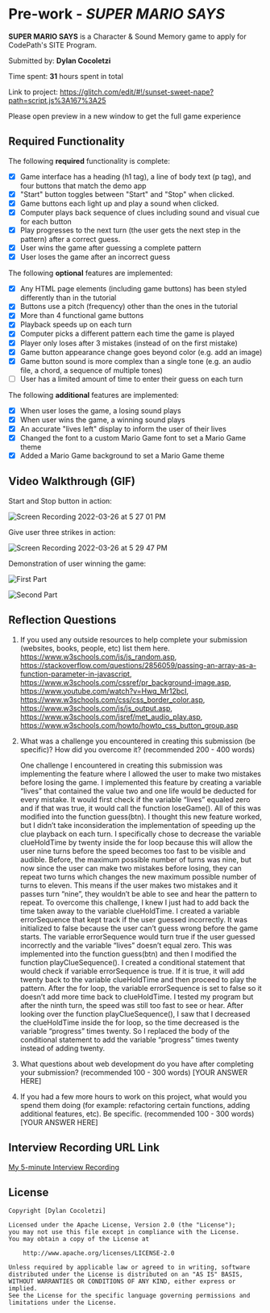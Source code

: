 # Pre-work - *SUPER MARIO SAYS*

**SUPER MARIO SAYS** is a Character & Sound Memory game to apply for CodePath's SITE Program. 

Submitted by: **Dylan Cocoletzi**

Time spent: **31** hours spent in total

Link to project: https://glitch.com/edit/#!/sunset-sweet-nape?path=script.js%3A167%3A25

Please open preview in a new window to get the full game experience

## Required Functionality

The following **required** functionality is complete:

* [x] Game interface has a heading (h1 tag), a line of body text (p tag), and four buttons that match the demo app
* [x] "Start" button toggles between "Start" and "Stop" when clicked. 
* [x] Game buttons each light up and play a sound when clicked. 
* [x] Computer plays back sequence of clues including sound and visual cue for each button
* [x] Play progresses to the next turn (the user gets the next step in the pattern) after a correct guess. 
* [x] User wins the game after guessing a complete pattern
* [x] User loses the game after an incorrect guess

The following **optional** features are implemented:

* [x] Any HTML page elements (including game buttons) has been styled differently than in the tutorial
* [x] Buttons use a pitch (frequency) other than the ones in the tutorial
* [x] More than 4 functional game buttons
* [x] Playback speeds up on each turn
* [x] Computer picks a different pattern each time the game is played
* [x] Player only loses after 3 mistakes (instead of on the first mistake)
* [x] Game button appearance change goes beyond color (e.g. add an image)
* [x] Game button sound is more complex than a single tone (e.g. an audio file, a chord, a sequence of multiple tones)
* [ ] User has a limited amount of time to enter their guess on each turn

The following **additional** features are implemented:

- [x] When user loses the game, a losing sound plays
- [x] When user wins the game, a winning sound plays
- [x] An accurate "lives left" display to inform the user of their lives 
- [x] Changed the font to a custom Mario Game font to set a Mario Game theme
- [x] Added a Mario Game background to set a Mario Game theme 

## Video Walkthrough (GIF)

Start and Stop button in action:

![Screen Recording 2022-03-26 at 5 27 01 PM](https://user-images.githubusercontent.com/86747062/160263847-231cc29a-640c-4ca5-a58b-256d122be375.gif)

Give user three strikes in action:

![Screen Recording 2022-03-26 at 5 29 47 PM](https://user-images.githubusercontent.com/86747062/160263953-eed17ded-4dd8-41ea-93bb-500e24d069fd.gif)

Demonstration of user winning the game:

![First Part](https://user-images.githubusercontent.com/86747062/160266100-d6183558-9be5-48bd-bebe-fccbb5e8510e.gif)

![Second Part](https://user-images.githubusercontent.com/86747062/160266273-c06f0d3f-6c0e-4a16-82b4-0bb0f3fc3e9b.gif)


## Reflection Questions
1. If you used any outside resources to help complete your submission (websites, books, people, etc) list them here. 
https://www.w3schools.com/js/js_random.asp, https://stackoverflow.com/questions/2856059/passing-an-array-as-a-function-parameter-in-javascript, https://www.w3schools.com/cssref/pr_background-image.asp, https://www.youtube.com/watch?v=Hwq_Mr12bcI, https://www.w3schools.com/css/css_border_color.asp, https://www.w3schools.com/js/js_output.asp, https://www.w3schools.com/jsref/met_audio_play.asp, https://www.w3schools.com/howto/howto_css_button_group.asp

2. What was a challenge you encountered in creating this submission (be specific)? How did you overcome it? (recommended 200 - 400 words) 

     One challenge I encountered in creating this submission was implementing the feature where I allowed the user to make two mistakes before losing the game. I implemented this feature by creating a variable “lives” that contained the value two and one life would be deducted for every mistake. It would first check if the variable “lives” equaled zero and if that was true, it would call the function loseGame(). All of this was modified into the function guess(btn). I thought this new feature worked, but I didn’t take inconsideration the implementation of speeding up the clue playback on each turn. I specifically chose to decrease the variable clueHoldTime by twenty inside the for loop because this will allow the user nine turns before the speed becomes too fast to be visible and audible. Before, the maximum possible number of turns was nine, but now since the user can make two mistakes before losing, they can repeat two turns which changes the new maximum possible number of turns to eleven. This means if the user makes two mistakes and it passes turn “nine”, they wouldn’t be able to see and hear the pattern to repeat. To overcome this challenge, I knew I just had to add back the time taken away to the variable clueHoldTime. I created a variable errorSequence that kept track if the user guessed incorrectly. It was initialized to false because the user can’t guess wrong before the game starts. The variable errorSequence would turn true if the user guessed incorrectly and the variable “lives” doesn’t equal zero. This was implemented into the function guess(btn) and then I modified the function playClueSequence(). I created a conditional statement that would check if variable errorSequence is true. If it is true, it will add twenty back to the variable clueHoldTime and then proceed to play the pattern. After the for loop, the variable errorSequence is set to false so it doesn’t add more time back to clueHoldTime. I tested my program but after the ninth turn, the speed was still too fast to see or hear. After looking over the function playClueSequence(), I saw that I decreased the clueHoldTime inside the for loop, so the time decreased is the variable “progress” times twenty. So I replaced the body of the conditional statement to add the variable “progress” times twenty instead of adding twenty.

3. What questions about web development do you have after completing your submission? (recommended 100 - 300 words) 
[YOUR ANSWER HERE]

4. If you had a few more hours to work on this project, what would you spend them doing (for example: refactoring certain functions, adding additional features, etc). Be specific. (recommended 100 - 300 words) 
[YOUR ANSWER HERE]



## Interview Recording URL Link

[My 5-minute Interview Recording](your-link-here)


## License

    Copyright [Dylan Cocoletzi]

    Licensed under the Apache License, Version 2.0 (the "License");
    you may not use this file except in compliance with the License.
    You may obtain a copy of the License at

        http://www.apache.org/licenses/LICENSE-2.0

    Unless required by applicable law or agreed to in writing, software
    distributed under the License is distributed on an "AS IS" BASIS,
    WITHOUT WARRANTIES OR CONDITIONS OF ANY KIND, either express or implied.
    See the License for the specific language governing permissions and
    limitations under the License.
